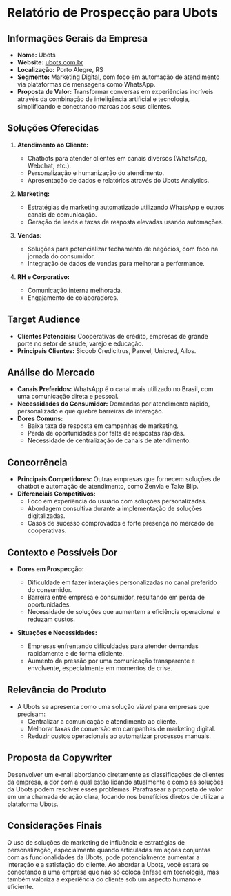 # Relatório de Prospecção para Ubots

## Informações Gerais da Empresa
- **Nome:** Ubots
- **Website:** [ubots.com.br](https://www.ubots.com.br)
- **Localização:** Porto Alegre, RS
- **Segmento:** Marketing Digital, com foco em automação de atendimento via plataformas de mensagens como WhatsApp.
- **Proposta de Valor:** Transformar conversas em experiências incríveis através da combinação de inteligência artificial e tecnologia, simplificando e conectando marcas aos seus clientes.

## Soluções Oferecidas
1. **Atendimento ao Cliente:**
   - Chatbots para atender clientes em canais diversos (WhatsApp, Webchat, etc.).
   - Personalização e humanização do atendimento.
   - Apresentação de dados e relatórios através do Ubots Analytics.

2. **Marketing:**
   - Estratégias de marketing automatizado utilizando WhatsApp e outros canais de comunicação.
   - Geração de leads e taxas de resposta elevadas usando automações.

3. **Vendas:**
   - Soluções para potencializar fechamento de negócios, com foco na jornada do consumidor.
   - Integração de dados de vendas para melhorar a performance.

4. **RH e Corporativo:**
   - Comunicação interna melhorada.
   - Engajamento de colaboradores.

## Target Audience
- **Clientes Potenciais:** Cooperativas de crédito, empresas de grande porte no setor de saúde, varejo e educação.
- **Principais Clientes:** Sicoob Credicitrus, Panvel, Unicred, Ailos.

## Análise do Mercado
- **Canais Preferidos:** WhatsApp é o canal mais utilizado no Brasil, com uma comunicação direta e pessoal.
- **Necessidades do Consumidor:** Demandas por atendimento rápido, personalizado e que quebre barreiras de interação.
- **Dores Comuns:**
   - Baixa taxa de resposta em campanhas de marketing.
   - Perda de oportunidades por falta de respostas rápidas.
   - Necessidade de centralização de canais de atendimento.

## Concorrência
- **Principais Competidores:** Outras empresas que fornecem soluções de chatbot e automação de atendimento, como Zenvia e Take Blip.
- **Diferenciais Competitivos:**
   - Foco em experiência do usuário com soluções personalizadas.
   - Abordagem consultiva durante a implementação de soluções digitalizadas.
   - Casos de sucesso comprovados e forte presença no mercado de cooperativas.

## Contexto e Possíveis Dor
- **Dores em Prospecção:**
   - Dificuldade em fazer interações personalizadas no canal preferido do consumidor.
   - Barreira entre empresa e consumidor, resultando em perda de oportunidades.
   - Necessidade de soluções que aumentem a eficiência operacional e reduzam custos.

- **Situações e Necessidades:**
   - Empresas enfrentando dificuldades para atender demandas rapidamente e de forma eficiente.
   - Aumento da pressão por uma comunicação transparente e envolvente, especialmente em momentos de crise.

## Relevância do Produto
- A Ubots se apresenta como uma solução viável para empresas que precisam:
   - Centralizar a comunicação e atendimento ao cliente.
   - Melhorar taxas de conversão em campanhas de marketing digital.
   - Reduzir custos operacionais ao automatizar processos manuais.

## Proposta da Copywriter
Desenvolver um e-mail abordando diretamente as classificações de clientes da empresa, a dor com a qual estão lidando atualmente e como as soluções da Ubots podem resolver esses problemas. Parafrasear a proposta de valor em uma chamada de ação clara, focando nos benefícios diretos de utilizar a plataforma Ubots.

## Considerações Finais
O uso de soluções de marketing de influência e estratégias de personalização, especialmente quando articuladas em ações conjuntas com as funcionalidades da Ubots, pode potencialmente aumentar a interação e a satisfação do cliente. Ao abordar a Ubots, você estará se conectando a uma empresa que não só coloca ênfase em tecnologia, mas também valoriza a experiência do cliente sob um aspecto humano e eficiente.